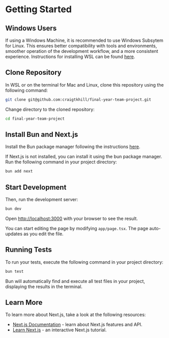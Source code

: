 # Getting Started

## Windows Users

If using a Windows Machine, it is recommended to use Windows Subsytem for Linux. This ensures better compatibility with tools and environments, smoother operation of the development workflow, and a more consistent experience. Instructions for installing WSL can be found [here](https://learn.microsoft.com/en-us/windows/wsl/install).

## Clone Repository

In WSL or on the terminal for Mac and Linux, clone this repository using the following command:

```bash
git clone git@github.com:craigtkhill/final-year-team-project.git
```

Change directory to the cloned repository:

```bash
cd final-year-team-project
```

## Install Bun and Next.js

Install the Bun package manager following the instructions [here](https://bun.sh/docs/installation).

If Next.js is not installed, you can install it using the bun package manager. Run the following command in your project directory:

```bash
bun add next
```

## Start Development

Then, run the development server:

```bash
bun dev
```

Open [http://localhost:3000](http://localhost:3000) with your browser to see the result.

You can start editing the page by modifying `app/page.tsx`. The page auto-updates as you edit the file.

## Running Tests

To run your tests, execute the following command in your project directory:

```bash
bun test
```

Bun will automatically find and execute all test files in your project, displaying the results in the terminal.

## Learn More

To learn more about Next.js, take a look at the following resources:

- [Next.js Documentation](https://nextjs.org/docs) - learn about Next.js features and API.
- [Learn Next.js](https://nextjs.org/learn) - an interactive Next.js tutorial.
